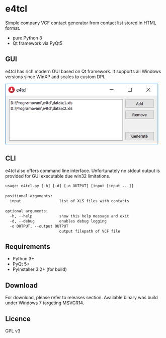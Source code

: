 # e4tcl

Simple company VCF contact generator from contact list stored in HTML format.

- pure Python 3
- Qt framework via PyQt5

## GUI

e4tcl has rich modern GUI based on Qt framework. It supports all Windows versions since WinXP and scales to custom DPI.

![e4tcl GUI](images/screen.PNG "e4tcl GUI")

## CLI

e4tcl also offers command line interface. Unfortunately no stdout output is provided for GUI executable due win32 limitations.


```
usage: e4tcl.py [-h] [-d] [-o OUTPUT] [input [input ...]]

positional arguments:
  input                 list of XLS files with contacts

optional arguments:
  -h, --help            show this help message and exit
  -d, --debug           enables debug logging
  -o OUTPUT, --output OUTPUT
                        output filepath of VCF file

```

## Requirements

- Python 3+
- PyQt 5+
- PyInstaller 3.2+ (for build)

## Download

For download, please refer to releases section. Available binary was build under Windows 7 targeting MSVCR14.

## Licence

GPL v3